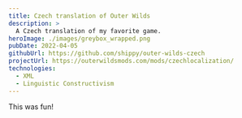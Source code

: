 ```yaml
---
title: Czech translation of Outer Wilds
description: >
  A Czech translation of my favorite game.
heroImage: ./images/greybox_wrapped.png
pubDate: 2022-04-05
githubUrl: https://github.com/shippy/outer-wilds-czech
projectUrl: https://outerwildsmods.com/mods/czechlocalization/
technologies: 
  - XML
  - Linguistic Constructivism
---
```


This was fun!